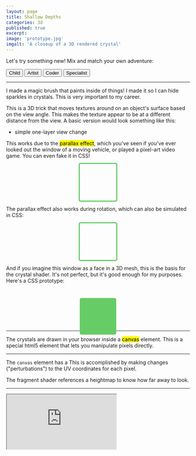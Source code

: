 ```yaml
---
layout: page
title: Shallow Depths
categories: 3d
published: true
excerpt:
image: 'prototype.jpg'
imgalt: 'A closeup of a 3D rendered crystal'
---
```


<style>
.container {
  height: 100px;
  width: 100%;
  display: flex;
  align-items: center;
  justify-content: center;
}
.box {
  border: 3px solid #6c6;
  border-radius: 5px;
  height: 100px;
  width: 100px;
  position: absolute;
  background-image: url('img/speckles.png');
  background-size: 130%;
}

.cubeContainer {
  /* height: 200px; */
  /* width: 200px; */
  position: relative;
  display: flex;
  align-items: center;
  justify-content: center;
  perspective: 500px;
}

.cubeDiv {
  /* width: 100%; */
  /* height: 100%; */
  position: relative;
  transform-style: preserve-3d;
  transform: translateX(-50px) translateY(-25px);
}

.face {
  position: absolute;
  height: 100px;
  width: 100px;
  background: #6c6 url('img/speckles.png') center center;
  background-size: 130%;
  /* border: 3px solid #6c6; */
  border-radius: 5px;
  box-sizing: border-box;
}

.front  { transform: translateZ(50px); }
.back   { transform: rotateY(180deg) translateZ(50px); }
.left   { transform: rotateY(-90deg) translateZ(50px); }
.right  { transform: rotateY(90deg) translateZ(50px); }
.top    { transform: rotateX(90deg) translateZ(50px); }
.bottom { transform: rotateX(-90deg) translateZ(50px); }

</style>


Let's try something new! Mix and match your own adventure:

<button>Child</button> <button>Artist</button> <button>Coder</button> <button>Specialist</button>

---

I made a magic brush that paints inside of things! I made it so I can hide sparkles in crystals. This is very important to my career.

This is a 3D trick that moves textures around on an object's surface based on the view angle. This makes the texture appear to be at a different distance from the view. A basic version would look something like this:

- simple one-layer view change

This works due to the <mark>parallax effect</mark>, which you've seen if you've ever looked out the window of a moving vehicle, or played a pixel-art video game. You can even fake it in CSS!

<div id="scrollContainer" class="container">
  <div id="scrollDiv" class="box"></div>
</div>

The parallax effect also works during rotation, which can also be simulated in CSS:

<div id="rotateContainer" class="container">
  <div id="rotateDiv" class="box"></div>
</div>

And if you imagine this window as a face in a 3D mesh, this is the basis for the crystal shader. It's not perfect, but it's good enough for my purposes. Here's a CSS prototype:

<div id="cubeContainer" class="container">
  <div id="cube" class="cubeDiv">
    <div class="face front"></div>
    <div class="face back"></div>
    <div class="face left"></div>
    <div class="face right"></div>
    <div class="face top"></div>
    <div class="face bottom"></div>
  </div>
</div>

---

The crystals are drawn in your browser inside a <mark>canvas</mark> element. This is a special html5 element that lets you manipulate pixels directly.

---

The <code>canvas</code> element has a
This is accomplished by making changes ("perturbations") to the UV coordinates for each pixel.

The fragment shader references a heightmap to know how far away to look.



---

<div class="iframewrapper">
<iframe class="glcanvas" src="https://meetar.github.io/FS-reverse-parallax/"></iframe>
</div>

<script>
let constrain = 5;
let scrollDiv = document.getElementById("scrollDiv");
let rotateDiv = document.getElementById("rotateDiv");

function parallaxRotate(x) {
  let bbox = rotateDiv.getBoundingClientRect();
  let rotateY = (x - bbox.x - (bbox.width / 2)) / constrain;
  rotateY = Math.max(rotateY, -75);
  rotateY = Math.min(rotateY, 75);
  
  // 10000px approximates a very long lens
  rotateDiv.style.transform  = "perspective(10000px) "
    + "   rotateX("+ -10 +"deg) "
    + "   rotateY("+ rotateY +"deg) "
  
  // prevent the background offset from being calculated if the frame is at its limit
  if (Math.abs(rotateY) == 75) return;
    
  // calculate tangent of the angle in radians
  const angleInRadians = (rotateY * Math.PI) / 180;
  const tanAngle = Math.tan(angleInRadians);
  // offset background position by the tangent times an arbitrary multiplier
  const bgoffset = -tanAngle * 50;

  // apply new background image position to xoffset only
  rotateDiv.style.backgroundPosition = bgoffset + 'px 0px';
}

function parallaxScroll(x) {
  let bbox = scrollDiv.getBoundingClientRect();
  scrollDiv.style.left  = `calc(${x}px - ${bbox.width/2}px)`;  
  scrollDiv.style.backgroundPosition = - x/2 + 'px 0px';
}

document.getElementById("rotateContainer").addEventListener('mousemove', e => {
  window.requestAnimationFrame(() => {
    parallaxRotate(e.clientX);
  });
});

document.getElementById("scrollContainer").addEventListener('mousemove', e => {
  window.requestAnimationFrame(() => {
    parallaxScroll(e.clientX);
  });
});

document.addEventListener('mousemove', e => {
  window.requestAnimationFrame(() => {
    updateCubeRotation(e)
  });
});

const cube = document.getElementById('cube');

// Update the transform property of the cube and the background position for parallax effect
function updateCubeRotation(event) {
  const { clientX, clientY } = event;
  const { left, top, width, height } = cube.getBoundingClientRect();

  const center = {
    x: left + width / 2 + 50, // 50 to center the cube in its parent
    y: top + height / 2,
  };

  const deltaX = clientX - center.x;
  const deltaY = clientY - center.y;

  // Adjust these values to control the rotation sensitivity
  const rotateY = deltaX * 0.1;
  const rotateX = deltaY * -0.1;

  const transform = `perspective(500px) rotateX(${rotateX}deg) rotateY(${rotateY}deg) translateX(-50px) translateY(-25px)`; // translate to center the cube
  cube.style.transform = transform;

  // Get all cube faces and update background position
  const faces = cube.querySelectorAll('.face');
  faces.forEach(face => {
    let bgPosX = -rotateY;
    let bgPosY = rotateX;
    face.style.backgroundPosition = `${bgPosX}px ${bgPosY}px`;
  });
}

</script>
